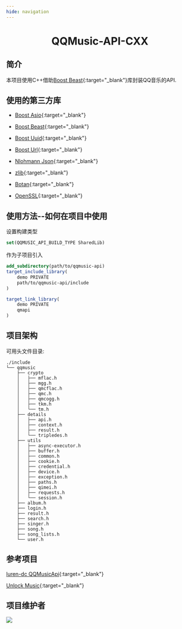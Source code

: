 ```yaml
---
hide: navigation
---
```


<div align="center">
    <h1> QQMusic-API-CXX </h1>
</div>

## 简介

本项目使用C++借助[Boost Beast](https://www.boost.org/doc/libs/1_85_0/doc/html/boost_asio.html){:target="_blank"}库封装QQ音乐的API.

## 使用的第三方库

- [Boost Asio](https://www.boost.org/doc/libs/1_85_0/libs/beast/doc/html/index.html){:target="_blank"}

- [Boost Beast](https://www.boost.org/doc/libs/1_85_0/libs/beast/doc/html/index.html){:target="_blank"}

- [Boost Uuid](https://www.boost.org/doc/libs/1_73_0/libs/uuid/doc/uuid.html){:target="_blank"}

- [Boost Url](https://www.boost.org/doc/libs/1_85_0/libs/url/doc/html/index.html){:target="_blank"}

- [Nlohmann Json](https://json.nlohmann.me/){:target="_blank"}

- [zlib](https://github.com/madler/zlib){:target="_blank"}

- [Botan](https://botan.randombit.net/){:target="_blank"}

- [OpenSSL](https://openssl-library.org/){:target="_blank"}

## 使用方法--如何在项目中使用

设置构建类型

```cmake
set(QQMUSIC_API_BUILD_TYPE SharedLib)
```

作为子项目引入

```cmake
add_subdirectory(path/to/qqmusic-api)
target_include_library(
    demo PRIVATE
    path/to/qqmusic-api/include
)

target_link_library(
    demo PRIVATE
    qmapi
)
```

## 项目架构

可用头文件目录:

```
./include
└── qqmusic
    ├── crypto
    │   ├── mflac.h
    │   ├── mgg.h
    │   ├── qmcflac.h
    │   ├── qmc.h
    │   ├── qmcogg.h
    │   ├── tkm.h
    │   └── tm.h
    ├── details
    │   ├── api.h
    │   ├── context.h
    │   ├── result.h
    │   └── tripledes.h
    ├── utils
    │   ├── async-executor.h
    │   ├── buffer.h
    │   ├── common.h
    │   ├── cookie.h
    │   ├── credential.h
    │   ├── device.h
    │   ├── exception.h
    │   ├── paths.h
    │   ├── qimei.h
    │   ├── requests.h
    │   └── session.h
    ├── album.h
    ├── login.h
    ├── result.h
    ├── search.h
    ├── singer.h
    ├── song.h
    ├── song_lists.h
    └── user.h
```

## 参考项目

[luren-dc QQMusicApi](https://github.com/luren-dc/QQMusicApi){:target="_blank"}

[Unlock Music](https://git.unlock-music.dev/um/web){:target="_blank"}

## 项目维护者

<a href="https://github.com/aurora0x27/qqmusic-api-cxx/graphs/contributors">
  <img src="https://contrib.rocks/image?repo=aurora0x27/qqmusic-api-cxx" />
</a>
